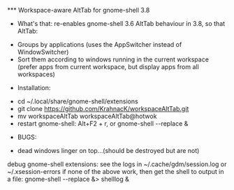 *** Workspace-aware AltTab for gnome-shell 3.8

* What's that:
re-enables gnome-shell 3.6 AltTab behaviour in 3.8, so that AltTab:
 - Groups by applications (uses the AppSwitcher instead of WindowSwitcher)
 - Sort them according to windows running in the current workspace (prefer apps from current workspace, but display apps from all workspaces)

* Installation:
 - cd ~/.local/share/gnome-shell/extensions
 - git clone https://github.com/KrahnacK/workspaceAltTab.git
 - mv workspaceAltTab workspaceAltTab@hotwok
 - restart gnome-shell: Alt+F2 + r, or gnome-shell --replace & 


* BUGS: 
 - dead windows linger on top...(should be destroyed but are not)

debug gnome-shell extensions: see the logs in ~/.cache/gdm/session.log or ~/.xsession-errors
if none of the above work, then get the shell to output in a file: gnome-shell --replace &> shelllog &

